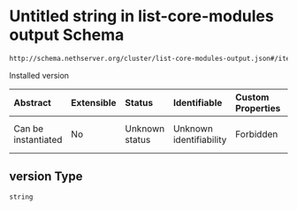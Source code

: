 # Untitled string in list-core-modules output Schema

```txt
http://schema.nethserver.org/cluster/list-core-modules-output.json#/items/properties/instances/items/properties/version
```

Installed version

| Abstract            | Extensible | Status         | Identifiable            | Custom Properties | Additional Properties | Access Restrictions | Defined In                                                                                      |
| :------------------ | :--------- | :------------- | :---------------------- | :---------------- | :-------------------- | :------------------ | :---------------------------------------------------------------------------------------------- |
| Can be instantiated | No         | Unknown status | Unknown identifiability | Forbidden         | Allowed               | none                | [list-core-modules-output.json\*](cluster/list-core-modules-output.json "open original schema") |

## version Type

`string`
